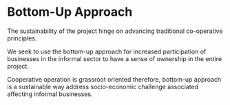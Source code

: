 # Bottom-Up Approach

The sustainability of the project hinge on advancing traditional co-operative principles. 

We seek to use the bottom-up approach for increased participation of businesses in the informal sector to have a sense of ownership in the entire project. 

Cooperative operation is grassroot oriented therefore, bottom-up approach is a sustainable way address socio-economic challenge associated affecting informal businesses. 